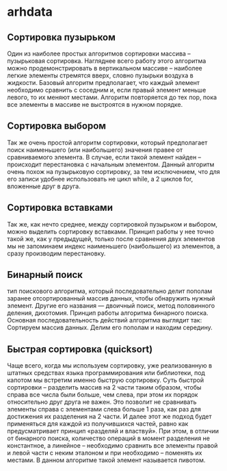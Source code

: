 # arhdata

## Сортировка пузырьком
Один из наиболее простых алгоритмов сортировки массива – пузырьковая
сортировка. Нагляднее всего работу этого алгоритма можно продемонстрировать в
вертикальном массиве – наиболее легкие элементы стремятся вверх, словно
пузырьки воздуха в жидкости.
Базовый алгоритм предполагает, что каждый элемент необходимо сравнить с
соседним и, если правый элемент меньше левого, то их меняют местами. Алгоритм
повторяется до тех пор, пока все элементы в массиве не выстроятся в нужном
порядке.

## Сортировка выбором
Так же очень простой алгоритм сортировки, который предполагает поиск
наименьшего (или наибольшего) значения правее от сравниваемого элемента. В
случае, если такой элемент найден – происходит перестановка с начальным
элементом.
Данный алгоритм очень похож на пузырьковую сортировку, за тем исключением,
что для его записи удобнее использовать не цикл while, а 2 циклов for, вложенные
друг в друга.

## Сортировка вставками
Так же, как нечто среднее, между сортировкой пузырьком и выбором, можно
выделить сортировку вставками. Принцип работы у нее точно такой же, как у
предыдущей, только после сравнения двух элементов мы не запоминаем индекс
наименьшего (наибольшего) из элементов, а сразу производим перестановку.

## Бинарный поиск 
тип поискового алгоритма, который последовательно
делит пополам заранее отсортированный массив данных, чтобы обнаружить
нужный элемент. Другие его названия — двоичный поиск, метод половинного
деления, дихотомия. Принцип работы алгоритма бинарного поиска. Основная
последовательность действий алгоритма выглядит так: Сортируем массив
данных. Делим его пополам и находим середину.

## Быстрая сортировка (quicksort)
Чаще всего, когда мы используем сортировку, уже реализованную в штатных
средствах языка программирования или библиотеки, под капотом мы встретим
именно быструю сортировку. Суть быстрой сортировки – разделить массив на 2
части таким образом, чтобы справа все числа были больше, чем слева, при этом их
порядок относительно друг друга не важен. Это позволит не сравнивать элементы
справа с элементами слева больше 1 раза, как раз для достижения их разделения
на 2 части. И далее этот же подход будет применяться для каждой из получившихся
частей, равно как предусматривает принцип «разделяй и властвуй». При этом, в
отличии от бинарного поиска, количество операций в момент разделения не
константное, а линейное – необходимо сравнить все элементы правой и левой
части с неким эталоном и при необходимо – поменять их местами. В данном
алгоритме такой элемент называется пивотом.


